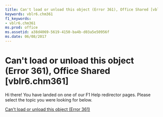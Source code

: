 ```yaml
---
title: Can't load or unload this object (Error 361), Office Shared [vblr6.chm361]
keywords: vblr6.chm361
f1_keywords:
- vblr6.chm361
ms.prod: office
ms.assetid: a38d4069-5619-4150-ba4b-d03a5e50956f
ms.date: 06/08/2017
---
```



# Can't load or unload this object (Error 361), Office Shared [vblr6.chm361]

Hi there! You have landed on one of our F1 Help redirector pages. Please select the topic you were looking for below.

[Can't load or unload this object (Error 361)](http://msdn.microsoft.com/library/78438f88-b013-a3d1-9a57-f3a1781691f5%28Office.15%29.aspx)

